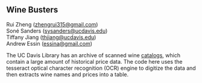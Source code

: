 Wine Busters
-----
Rui Zheng	(zhengrui315@gmail.com)  
Soné Sanders (sysanders@ucdavis.edu)  
Tiffany Jiang (thjiang@ucdavis.edu)  
Andrew Essin (essina@gmail.com)

The UC Davis Library has an archive of scanned wine [catalogs], which contain a large amount of historical price data. 
The code here uses the tesseract optical character recognition (OCR) engine to digitize the data and then extracts wine names
and prices into a table.
	



[catalogs]: https://digital.ucdavis.edu/search//%5B%5B%22isPartOf.%40id%22%2C%22or%22%2C%22%2Fcollection%2Fsherry-lehmann%22%5D%5D//10/

